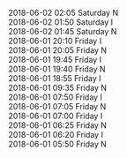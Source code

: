 2018-06-02 02:05 Saturday  N  
2018-06-02 01:50 Saturday  I  
2018-06-02 01:45 Saturday  N  
2018-06-01 20:10 Friday  I  
2018-06-01 20:05 Friday  N  
2018-06-01 19:45 Friday  I  
2018-06-01 19:40 Friday  N  
2018-06-01 18:55 Friday  I  
2018-06-01 09:35 Friday  N  
2018-06-01 07:50 Friday  I  
2018-06-01 07:05 Friday  N  
2018-06-01 07:00 Friday  I  
2018-06-01 06:25 Friday  N  
2018-06-01 06:20 Friday  I  
2018-06-01 05:50 Friday  N  
